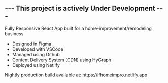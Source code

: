 ## --- This project is actively Under Development --- ##
Fully Responsive React App built for a home-improvement/remodeling business

* Designed in Figma
* Developed with VSCode 
* Managed using Github
* Content Delivery System (CDN) using HyGraph
* Deployed using Netlify

Nightly production build available at: https://ifhomeimpro.netlify.app
